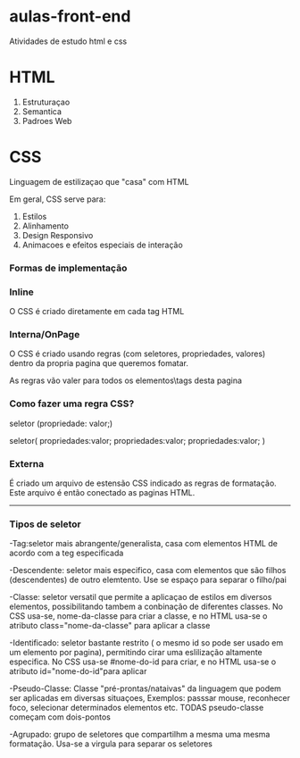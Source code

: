 # aulas-front-end
 Atividades de estudo html e css

# HTML

1. Estruturaçao
2. Semantica
3. Padroes Web

# CSS

Linguagem de estilizaçao que "casa" com HTML

Em geral, CSS  serve para:

1. Estilos
2. Alinhamento
3. Design Responsivo
4. Animacoes e efeitos especiais de interação

### Formas de implementação

### Inline
O CSS é criado diretamente em cada tag HTML

### Interna/OnPage
O CSS é criado usando regras (com seletores, propriedades, valores) dentro da propria pagina que queremos fomatar.

As regras vão valer para todos os elementos\tags desta pagina

### Como fazer uma regra CSS?
seletor (propriedade: valor;)

seletor(
    propriedades:valor;
    propriedades:valor;
    propriedades:valor;
)


### Externa
É criado um arquivo de estensão CSS indicado as regras de formatação. Este arquivo é então conectado as paginas HTML.

---

### Tipos de seletor
-Tag:seletor mais abrangente/generalista, casa com elementos HTML de acordo com a teg especificada

-Descendente: seletor mais especifico, casa com elementos que são filhos (descendentes) de outro elemtento. Use se espaço para separar o filho/pai

-Classe: seletor versatil que permite a  aplicaçao de estilos em diversos elementos, possibilitando tambem a conbinação de diferentes classes. No CSS usa-se, nome-da-classe para criar a classe, e no HTML usa-se o atributo class="nome-da-classe" para aplicar a classe

-Identificado: seletor bastante restrito  ( o mesmo id so pode ser usado em um elemento por pagina), permitindo cirar uma eslilização altamente especifica. No CSS usa-se #nome-do-id para criar, e no HTML usa-se o atributo id="nome-do-id"para aplicar

-Pseudo-Classe: Classe "pré-prontas/nataivas" da linguagem que podem ser aplicadas em diversas situaçoes, Exemplos: passsar mouse, reconhecer foco, selecionar determinados elementos etc. TODAS pseudo-classe começam com dois-pontos

-Agrupado: grupo de seletores que compartilhm a mesma uma mesma formatação. Usa-se a virgula para separar os seletores 